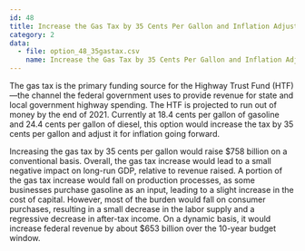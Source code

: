 ```yaml
---
id: 48
title: Increase the Gas Tax by 35 Cents Per Gallon and Inflation Adjust Going Forward
category: 2
data:
  - file: option_48_35gastax.csv
    name: Increase the Gas Tax by 35 Cents Per Gallon and Inflation Adjust Going Forward
---
```


The gas tax is the primary funding source for the Highway Trust Fund (HTF)—the channel the federal government uses to provide revenue for state and local government highway spending. The HTF is projected to run out of money by the end of 2021. Currently at 18.4 cents per gallon of gasoline and 24.4 cents per gallon of diesel, this option would increase the tax by 35 cents per gallon and adjust it for inflation going forward.

Increasing the gas tax by 35 cents per gallon would raise $758 billion on a conventional basis. Overall, the gas tax increase would lead to a small negative impact on long-run GDP, relative to revenue raised. A portion of the gas tax increase would fall on production processes, as some businesses purchase gasoline as an input, leading to a slight increase in the cost of capital. However, most of the burden would fall on consumer purchases, resulting in a small decrease in the labor supply and a regressive decrease in after-tax income. On a dynamic basis, it would increase federal revenue by about $653 billion over the 10-year budget window.

